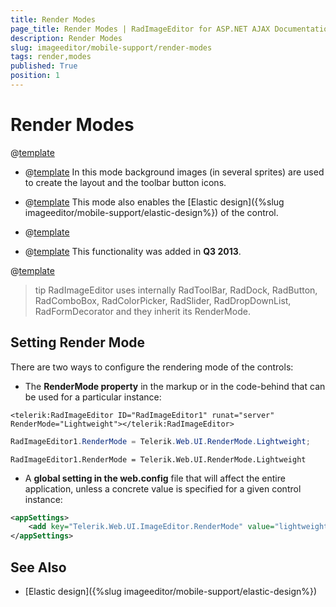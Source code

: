 ```yaml
---
title: Render Modes
page_title: Render Modes | RadImageEditor for ASP.NET AJAX Documentation
description: Render Modes
slug: imageeditor/mobile-support/render-modes
tags: render,modes
published: True
position: 1
---
```


# Render Modes

@[template](/_templates/common/render-mode.md#intro-all "control: RadImageEditor, version: Q3 2015")

* @[template](/_templates/common/render-mode.md#classic-desc) 	In this mode background images (in several sprites) are used to create the layout and the toolbar button icons.

* @[template](/_templates/common/render-mode.md#lightweight-desc) This mode also enables the [Elastic design]({%slug  imageeditor/mobile-support/elastic-design%}) of the control.

* @[template](/_templates/common/render-mode.md#mobile-desc)

* @[template](/_templates/common/render-mode.md#auto-desc) This functionality was added in **Q3 2013**.

@[template](/_templates/common/render-mode.md#do-not-mix-modes-all "control: RadImageEditor")

>tip RadImageEditor uses internally RadToolBar, RadDock, RadButton, RadComboBox, RadColorPicker, RadSlider, RadDropDownList, RadFormDecorator and they inherit its RenderMode.

## Setting Render Mode

There are two ways to configure the rendering mode of the controls:

* The **RenderMode property** in the markup or in the code-behind that can be used for a particular instance:

````ASP.NET
<telerik:RadImageEditor ID="RadImageEditor1" runat="server" RenderMode="Lightweight"></telerik:RadImageEditor>
````

````C#
RadImageEditor1.RenderMode = Telerik.Web.UI.RenderMode.Lightweight;
````
````VB
RadImageEditor1.RenderMode = Telerik.Web.UI.RenderMode.Lightweight
````

* A **global setting in the web.config** file that will affect the entire application, unless a concrete value is specified for a given control instance:

````XML
<appSettings>
	<add key="Telerik.Web.UI.ImageEditor.RenderMode" value="lightweight" />
</appSettings>
````


## See Also

* [Elastic design]({%slug  imageeditor/mobile-support/elastic-design%})
